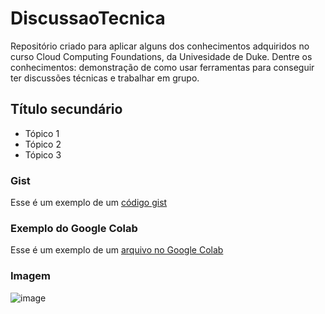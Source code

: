 # DiscussaoTecnica
Repositório criado para aplicar alguns dos conhecimentos adquiridos no curso Cloud Computing Foundations, da Univesidade de Duke. Dentre os conhecimentos: demonstração de como usar ferramentas para conseguir ter discussões técnicas e trabalhar em grupo.

## Título secundário
* Tópico 1
* Tópico 2
* Tópico 3

### Gist
Esse é um exemplo de um [código gist](https://gist.github.com/luccapinto/d14cddd2eb886d157212f74a85eb55f9)

### Exemplo do Google Colab
Esse é um exemplo de um [arquivo no Google Colab](https://github.com/luccapinto/DiscussaoTecnica/blob/main/DiscussaoTecnica.ipynb)

### Imagem
![image](https://github.com/luccapinto/DiscussaoTecnica/assets/78231371/0bb977ef-70ea-4ec0-94f9-dd8cc68ed4a4)
